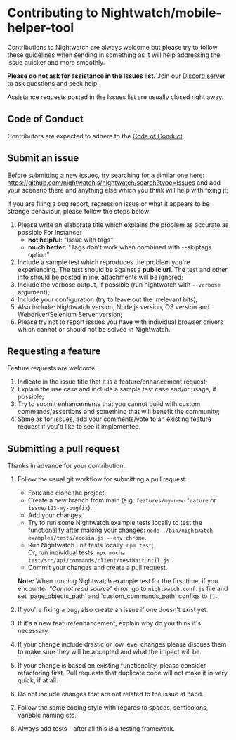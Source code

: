 # Contributing to Nightwatch/mobile-helper-tool

Contributions to Nightwatch are always welcome but please try to follow these guidelines when sending in something as it will help addressing the issue quicker and more smoothly.

__Please do not ask for assistance in the Issues list.__ Join our [Discord server](https://discord.com/invite/SN8Da2X) to ask questions and seek help.

Assistance requests posted in the Issues list are usually closed right away.

## Code of Conduct

Contributors are expected to adhere to the [Code of Conduct](CODE_OF_CONDUCT.md).

## Submit an issue

Before submitting a new issues, try searching for a similar one here: https://github.com/nightwatchjs/nightwatch/search?type=Issues and add your scenario there and anything else which you think will help with fixing it;

If you are filing a bug report, regression issue or what it appears to be strange behaviour, please follow the steps below:

1. Please write an elaborate title which explains the problem as accurate as possible
   For instance:
   - __not helpful__: "Issue with tags"
   - __much better__: "Tags don't work when combined with --skiptags option"
2. Include a sample test which reproduces the problem you're experiencing. The test should be against a __public url__. The test and other info should be posted inline, attachments will be ignored;
3. Include the verbose output, if possible (run nightwatch with `--verbose` argument);
4. Include your configuration (try to leave out the irrelevant bits);
5. Also include: Nightwatch version, Node.js version, OS version and Webdriver/Selenium Server version;
6. Please try not to report issues you have with individual browser drivers which cannot or should not be solved in Nightwatch.

## Requesting a feature

Feature requests are welcome.

1. Indicate in the issue title that it is a feature/enhancement request;
2. Explain the use case and include a sample test case and/or usage, if possible;
3. Try to submit enhancements that you cannot build with custom commands/assertions and something that will benefit the community;
4. Same as for issues, add your comments/vote to an existing feature request if you'd like to see it implemented.

## Submitting a pull request

Thanks in advance for your contribution.

1. Follow the usual git workflow for submitting a pull request:
   - Fork and clone the project.
   - Create a new branch from main (e.g. `features/my-new-feature` or `issue/123-my-bugfix`).
   - Add your changes.
   - Try to run some Nightwatch example tests locally to test the functionality after making your changes: `node ./bin/nightwatch examples/tests/ecosia.js --env chrome`.
   - Run Nightwatch unit tests locally: `npm test`;  
     Or, run individual tests: `npx mocha test/src/api/commands/client/testWaitUntil.js`.
   - Commit your changes and create a pull request.

   __Note:__ When running Nightwatch example test for the first time, if you encounter _"Cannot read source"_ error, go to `nightwatch.conf.js` file and set 'page_objects_path' and 'custom_commands_path' configs to `[]`.

2. If you're fixing a bug, also create an issue if one doesn't exist yet.
3. If it's a new feature/enhancement, explain why do you think it's necessary.
4. If your change include drastic or low level changes please discuss them to make sure they will be accepted and what the impact will be.
5. If your change is based on existing functionality, please consider refactoring first. Pull requests that duplicate code will not make it in very quick, if at all.
6. Do not include changes that are not related to the issue at hand.
7. Follow the same coding style with regards to spaces, semicolons, variable naming etc.
8. Always add tests - after all this _is_ a testing framework.
